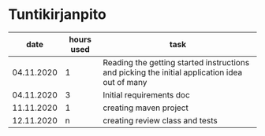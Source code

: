 # Tuntikirjanpito



|    date   | hours used | task                                     |
|-----------|------------|------------------------------------------|
|04.11.2020 |     1      | Reading the getting started instructions and picking the initial application idea out of many |
|04.11.2020           | 3           | Initial requirements doc                             |
|11.11.2020|1|creating maven project
|12.11.2020|n|creating review class and tests
